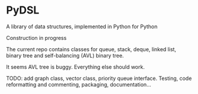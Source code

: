 # PyDSL
A library of data structures, implemented in Python for Python

Construction in progress

The current repo contains classes for queue, stack, deque, linked list, 
binary tree and self-balancing (AVL) binary tree. 

It seems AVL tree is buggy. Everything else should work.

TODO: add graph class, vector class, priority queue interface. Testing, code reformatting and commenting, packaging, documentation... 
